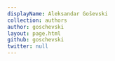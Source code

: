 ```yaml
---
displayName: Aleksandar Goševski
collection: authors
author: goschevski
layout: page.html
github: goschevski
twitter: null
---
```

